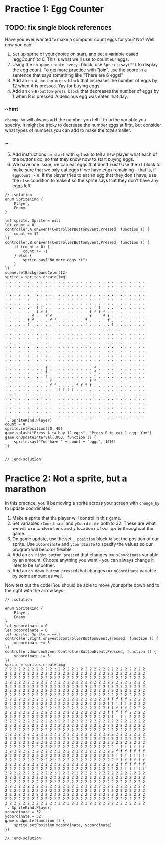# Practice 1: Egg Counter

## TODO: fix single block references

Have you ever wanted to make a computer count eggs for you? No? Well now you can!

1. Set up sprite of your choice on start, and set a variable called 'eggCount' to 0. This is what we'll use to count our eggs.
2. Using the `on game update every ` block, use `Sprites:say("")` to display the egg count. To get more practice with "join", use the score in a sentence that says something like "There are 6 eggs!"
3. Add an `on-A-button-press block` that increases the number of eggs by 12 when A is pressed. Yay for buying eggs!
4. Add an `on-B-button-press block` that decreases the number of eggs by 1 when B is pressed. A delicious egg was eaten that day.
### ~hint
`change by` will always add the number you tell it to to the variable you specify. It might be tricky to decrease the number eggs at first, but consider what types of numbers you can add to make the total smaller.
### ~
5. Add instructions `on start` with `splash` to tell a new player what each of the buttons do, so that they know how to start buying eggs.
6. We have one issue; we can eat eggs that don't exist! Use the `if` block to make sure that we only eat eggs if we have eggs remaining - that is, if `eggCount > 0`. If the player tries to eat an egg that they don't have, use the `else` condition to make it so the sprite says that they don't have any eggs left.


```block
// :solution
enum SpriteKind {
    Player,
    Enemy
}

let sprite: Sprite = null
let count = 0
controller.A.onEvent(ControllerButtonEvent.Pressed, function () {
    count += 12
})
controller.B.onEvent(ControllerButtonEvent.Pressed, function () {
    if (count > 0) {
        count += -1
    } else {
        sprite.say("No more eggs :(")
    }
})
scene.setBackgroundColor(12)
sprite = sprites.create(img`
. . . . . . . . . . . . . . . . . . . . . . . . . . . . . . . . 
. . . . . . . . . . . . . . . . . . . . . . . . . . . . . . . . 
. . . . . . . . . . . . . . . . . . . . . . . . . . . . . . . . 
. . . . . . . . . . . . . . . . . . . . . . . . . . . . . . . . 
. . . . . . . . . . . . . . . . . . . . . . . . . . . . . . . . 
. . . . . . . . . . . . . . . . . . . . . . . . . . . . . . . . 
. . . . . . . f f . . . . . . . . . . . f f . . . . . . . . . . 
. . . . . . . f f f . . . . . . . . . f f f f . . . . . . . . . 
. . . . . . f . . f f . . . . . . . . f . . f f . . . . . . . . 
. . . . . f f . . . f f . . . . . . f . . . . f . . . . . . . . 
. . . . . f . . . . . f . . . . . . f . . . . . f . . . . . . . 
. . . . . . . . . . . . . . . . . . . . . . . . . . . . . . . . 
. . . . . . . . . . . . . . . . . . . . . . . . . . . . . . . . 
. . . . . . . . . . . . . . . . . . . . . . . . . . . . . . . . 
. . . . . . . . . . . . . . . . . . . . . . . . . . . . . . . . 
. . . . . . . . . . . . . . . . . . . . . . . . . . . . . . . . 
. . . . . . . . . . . . . . . . . . . . . . . . . . . . . . . . 
. . . . . . . . . . . . . . . . . . . . . . . . . . . . . . . . 
. . . . . . . . . . . . . . . . . . . . . . . . . . . . . . . . 
. . . . . . . . . . . . . . . . . . . . . . . . . . . . . . . . 
. . . . . . . . . f . . . . . . . . . . f . . . . . . . . . . . 
. . . . . . . . . f . . . . . . . . . . f . . . . . . . . . . . 
. . . . . . . . . f . . . . . . . . . . f . . . . . . . . . . . 
. . . . . . . . . . f . . . . . . . . f f . . . . . . . . . . . 
. . . . . . . . . . f f . . . . f f f f . . . . . . . . . . . . 
. . . . . . . . . . . f f f f f . . . . . . . . . . . . . . . . 
. . . . . . . . . . . . . . . . . . . . . . . . . . . . . . . . 
. . . . . . . . . . . . . . . . . . . . . . . . . . . . . . . . 
. . . . . . . . . . . . . . . . . . . . . . . . . . . . . . . . 
. . . . . . . . . . . . . . . . . . . . . . . . . . . . . . . . 
. . . . . . . . . . . . . . . . . . . . . . . . . . . . . . . . 
. . . . . . . . . . . . . . . . . . . . . . . . . . . . . . . . 
`, SpriteKind.Player)
count = 0
sprite.setPosition(20, 40)
game.splash("Press A to buy 12 eggs", "Press B to eat 1 egg. Yum")
game.onUpdateInterval(1000, function () {
    sprite.say("You have " + count + "eggs", 1000)
})


// :end-solution
```

# Practice 2: Not a sprite, but a marathon

In this practice, you'll be moving a sprite across your screen with `change_by` to update coordinates.

1. Make a sprite that the player will control in this game.
2. Set variables `xCoordinate` and `yCoordinate` both to 32. These are what we will use to store the x and y locations of our sprite throughout the game.
3. On game update, use the set `_ position` block to set the position of our sprite. Use `xCoordinate` and `yCoordinate` to specify the values so our program will become flexible.
4. Add an `on right button pressed` that changes our `xCoordinate` variable by an amount. Choose anything you want - you can always change it later to be smoother.
5. Add an `on down button pressed` that changes our `yCoordinate` variable by some amount as well.

Now test out the code! You should be able to move your sprite down and to the right with the arrow keys.

```block
// :solution

enum SpriteKind {
    Player,
    Enemy
}
let ycoordinate = 0
let xcoordinate = 0
let sprite: Sprite = null
controller.right.onEvent(ControllerButtonEvent.Pressed, function () {
    xcoordinate += 5
})
controller.down.onEvent(ControllerButtonEvent.Pressed, function () {
    ycoordinate += 5
})
sprite = sprites.create(img`
2 2 2 2 2 2 2 2 2 2 2 2 2 2 2 2 2 2 2 2 2 2 2 2 2 2 2 2 2 2 2 2 
2 2 2 2 2 2 2 2 2 2 2 2 2 2 2 2 2 2 2 2 2 2 2 2 2 2 2 2 2 2 2 2 
2 2 2 2 2 2 2 2 2 2 2 2 2 2 2 2 2 2 2 2 2 2 2 2 2 2 2 2 2 2 2 2 
2 2 2 2 2 2 2 2 2 2 2 2 2 2 2 2 2 2 2 2 2 2 2 2 2 2 2 2 2 2 2 2 
2 2 2 2 2 2 2 2 2 2 2 2 2 2 2 2 2 2 2 2 2 2 2 2 2 2 2 2 2 2 2 2 
2 2 2 2 2 2 2 2 2 2 2 2 2 2 2 2 2 2 2 2 2 2 2 2 2 2 2 2 2 2 2 2 
2 2 2 2 2 2 2 2 2 2 2 2 2 2 2 2 2 2 2 2 2 2 2 2 2 2 2 2 2 2 2 2 
2 2 2 2 2 2 2 2 2 2 2 2 2 2 2 2 2 2 2 2 2 2 2 f f f f f 2 2 2 2 
2 2 2 2 2 2 2 2 2 2 2 2 2 2 2 2 2 2 2 2 2 2 2 f f f f f 2 2 2 2 
2 2 2 2 2 2 2 2 2 2 2 2 2 2 2 2 2 2 2 2 2 2 2 f f f f f 2 2 2 2 
2 2 2 2 2 2 2 2 2 2 2 2 2 2 2 2 2 2 2 2 2 2 2 f f f f f 2 2 2 2 
2 2 2 2 2 2 2 2 2 2 2 2 2 2 2 2 2 2 2 2 2 2 2 f f f f f 2 2 2 2 
2 2 2 2 2 2 2 2 2 2 2 2 2 2 2 2 2 2 2 2 2 2 2 2 2 2 2 2 2 2 2 2 
2 2 2 2 2 2 2 2 2 2 2 2 2 2 2 2 2 2 2 2 2 2 2 2 2 2 2 2 2 2 2 2 
2 2 2 2 2 2 2 2 2 2 2 2 2 2 2 2 2 2 2 2 2 2 2 2 2 2 2 2 2 2 2 2 
2 2 2 2 2 2 2 2 2 2 2 2 2 2 2 2 2 2 2 2 2 2 2 2 2 2 2 2 2 2 2 2 
2 2 2 2 2 2 2 2 2 2 2 2 2 2 2 2 2 2 2 2 2 2 2 2 2 2 2 2 2 2 2 2 
2 2 2 2 2 2 2 2 2 2 2 2 2 2 2 2 2 2 2 2 2 2 2 2 2 2 2 2 2 2 2 2 
2 2 2 2 2 2 2 2 2 2 2 2 2 2 2 2 2 2 2 2 2 2 2 2 2 f f f f f f f 
2 2 2 2 2 2 2 2 2 2 2 2 2 2 2 2 2 2 2 2 2 2 2 2 2 f f f f f f f 
2 2 2 2 2 2 2 2 2 2 2 2 2 2 2 2 2 2 2 2 2 2 2 2 2 f f f f f f f 
2 2 2 2 2 2 2 2 2 2 2 2 2 2 2 2 2 2 2 2 2 2 2 2 2 f f f f f f f 
2 2 2 2 2 2 2 2 2 2 2 2 2 2 2 2 2 2 2 2 2 2 2 2 2 2 f f f f f f 
2 2 2 2 2 2 2 2 2 2 2 2 2 2 2 2 2 2 2 2 2 2 2 2 2 2 2 f f f f f 
2 2 2 2 2 2 2 2 2 2 2 2 2 2 2 2 2 2 2 2 2 2 2 2 2 2 2 2 2 2 2 2 
2 2 2 2 2 2 2 2 2 2 2 2 2 2 2 2 2 2 2 2 2 2 2 2 2 2 2 2 2 2 2 2 
2 2 2 2 2 2 2 2 2 2 2 2 2 2 2 2 2 2 2 2 2 2 2 2 2 2 2 2 2 2 2 2 
2 2 2 2 2 2 2 2 2 2 2 2 2 2 2 2 2 2 2 2 2 2 2 2 2 2 2 2 2 2 2 2 
2 2 2 2 2 2 2 2 2 2 2 2 2 2 2 2 2 2 2 2 2 2 2 2 2 2 2 2 2 2 2 2 
2 2 2 2 2 2 2 2 2 2 2 2 2 2 2 2 2 2 2 2 2 2 2 2 2 2 2 2 2 2 2 2 
2 2 2 2 2 2 2 2 2 2 2 2 2 2 2 2 2 2 2 2 2 2 2 2 2 2 2 2 2 2 2 2 
2 2 2 2 2 2 2 2 2 2 2 2 2 2 2 2 2 2 2 2 2 2 2 2 2 2 2 2 2 2 2 2 
`, SpriteKind.Player)
xcoordinate = 32
ycoordinate = 32
game.onUpdate(function () {
    sprite.setPosition(xcoordinate, ycoordinate)
})

// :end-solution
```